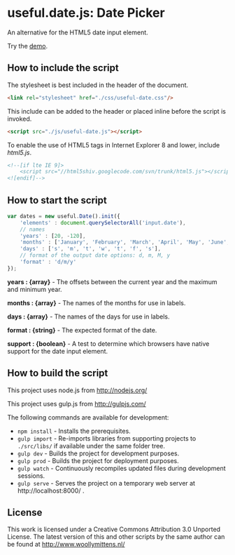 # useful.date.js: Date Picker

An alternative for the HTML5 date input element.

Try the <a href="http://www.woollymittens.nl/useful/default.php?url=useful-date">demo</a>.

## How to include the script

The stylesheet is best included in the header of the document.

```html
<link rel="stylesheet" href="./css/useful-date.css"/>
```

This include can be added to the header or placed inline before the script is invoked.

```html
<script src="./js/useful-date.js"></script>
```

To enable the use of HTML5 tags in Internet Explorer 8 and lower, include *html5.js*.

```html
<!--[if lte IE 9]>
	<script src="//html5shiv.googlecode.com/svn/trunk/html5.js"></script>
<![endif]-->
```

## How to start the script

```javascript
var dates = new useful.Date().init({
	'elements' : document.querySelectorAll('input.date'),
	// names
	'years' : [20, -120],
	'months' : ['January', 'February', 'March', 'April', 'May', 'June', 'July', 'August', 'September', 'October', 'November', 'December'],
	'days' : ['s', 'm', 't', 'w', 't', 'f', 's'],
	// format of the output date options: d, m, M, y
	'format' : 'd/m/y'
});
```

**years : {array}** - The offsets between the current year and the maximum and minimum year.

**months : {array}** - The names of the months for use in labels.

**days : {array}** - The names of the days for use in labels.

**format : {string}** - The expected format of the date.

**support : {boolean}** - A test to determine which browsers have native support for the date input element.

## How to build the script

This project uses node.js from http://nodejs.org/

This project uses gulp.js from http://gulpjs.com/

The following commands are available for development:
+ `npm install` - Installs the prerequisites.
+ `gulp import` - Re-imports libraries from supporting projects to `./src/libs/` if available under the same folder tree.
+ `gulp dev` - Builds the project for development purposes.
+ `gulp prod` - Builds the project for deployment purposes.
+ `gulp watch` - Continuously recompiles updated files during development sessions.
+ `gulp serve` - Serves the project on a temporary web server at http://localhost:8000/ .

## License

This work is licensed under a Creative Commons Attribution 3.0 Unported License. The latest version of this and other scripts by the same author can be found at http://www.woollymittens.nl/
